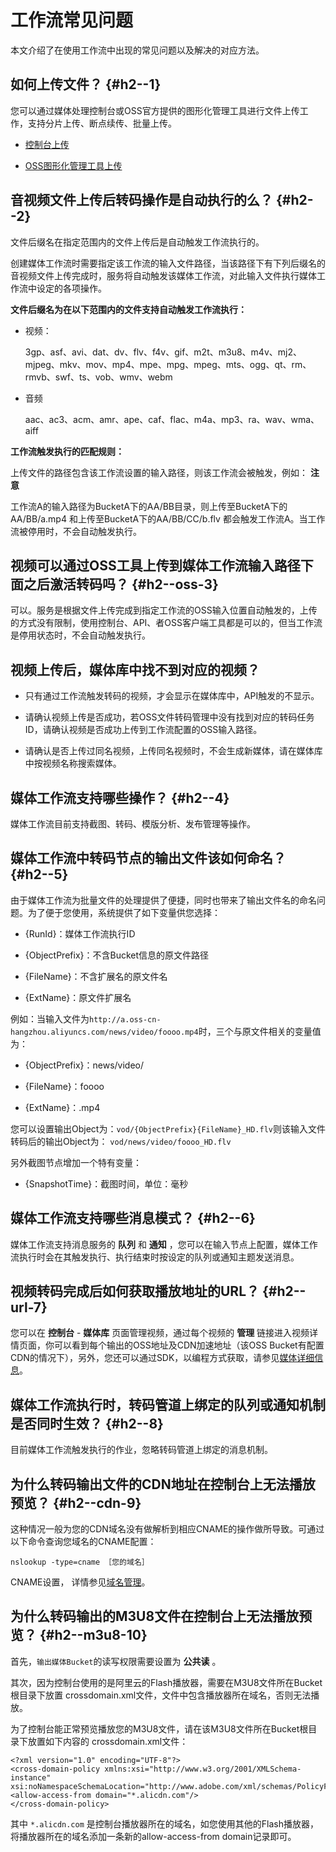 工作流常见问题 
============================

本文介绍了在使用工作流中出现的常见问题以及解决的对应方法。

如何上传文件？ {#h2--1}
----------------

您可以通过媒体处理控制台或OSS官方提供的图形化管理工具进行文件上传工作，支持分片上传、断点续传、批量上传。

* [控制台上传](/cn.zh-CN/控制台指南/媒体管理/上传视频.md)

  

* [OSS图形化管理工具上传](https://help.aliyun.com/document_detail/61872.html?spm=a2c4g.11186623.2.23.4db4656bHjI8BI)

  




音视频文件上传后转码操作是自动执行的么？ {#h2--2}
-----------------------------

文件后缀名在指定范围内的文件上传后是自动触发工作流执行的。 

创建媒体工作流时需要指定该工作流的输入文件路径，当该路径下有下列后缀名的音视频文件上传完成时，服务将自动触发该媒体工作流，对此输入文件执行媒体工作流中设定的各项操作。

**文件后缀名为在以下范围内的文件支持自动触发工作流执行：** 

* 视频：

  3gp、asf、avi、dat、dv、flv、f4v、gif、m2t、m3u8、m4v、mj2、mjpeg、mkv、mov、mp4、mpe、mpg、mpeg、mts、ogg、qt、rm、rmvb、swf、ts、vob、wmv、webm
  

* 音频

  aac、ac3、acm、amr、ape、caf、flac、m4a、mp3、ra、wav、wma、aiff
  




**工作流触发执行的匹配规则：** 

上传文件的路径包含该工作流设置的输入路径，则该工作流会被触发，例如：
**注意**

工作流A的输入路径为BucketA下的AA/BB目录，则上传至BucketA下的AA/BB/a.mp4 和上传至BucketA下的AA/BB/CC/b.flv 都会触发工作流A。当工作流被停用时，不会自动触发执行。

视频可以通过OSS工具上传到媒体工作流输入路径下面之后激活转码吗？ {#h2--oss-3}
----------------------------------------------

可以。服务是根据文件上传完成到指定工作流的OSS输入位置自动触发的，上传的方式没有限制，使用控制台、API、者OSS客户端工具都是可以的，但当工作流是停用状态时，不会自动触发执行。

视频上传后，媒体库中找不到对应的视频？ 
----------------------------------------

* 只有通过工作流触发转码的视频，才会显示在媒体库中，API触发的不显示。

  

* 请确认视频上传是否成功，若OSS文件转码管理中没有找到对应的转码任务ID，请确认视频是否成功上传到工作流配置的OSS输入路径。

  

* 请确认是否上传过同名视频，上传同名视频时，不会生成新媒体，请在媒体库中按视频名称搜索媒体。

  




媒体工作流支持哪些操作？ {#h2--4}
---------------------

媒体工作流目前支持截图、转码、模版分析、发布管理等操作。

媒体工作流中转码节点的输出文件该如何命名？ {#h2--5}
------------------------------

由于媒体工作流为批量文件的处理提供了便捷，同时也带来了输出文件名的命名问题。为了便于您使用，系统提供了如下变量供您选择：

* {RunId}：媒体工作流执行ID

  

* {ObjectPrefix}：不含Bucket信息的原文件路径

  

* {FileName}：不含扩展名的原文件名

  

* {ExtName}：原文件扩展名

  




例如：当输入文件为`http://a.oss-cn-hangzhou.aliyuncs.com/news/video/foooo.mp4`时，三个与原文件相关的变量值为：

* {ObjectPrefix}：news/video/

  

* {FileName}：foooo

  

* {ExtName}：.mp4

  




您可以设置输出Object为：`vod/{ObjectPrefix}{FileName}_HD.flv`则该输入文件转码后的输出Object为： `vod/news/video/foooo_HD.flv`

另外截图节点增加一个特有变量：

* {SnapshotTime}：截图时间，单位：毫秒

  




媒体工作流支持哪些消息模式？ {#h2--6}
-----------------------

媒体工作流支持消息服务的 **队列** 和 **通知** ，您可以在输入节点上配置，媒体工作流执行时会在其触发执行、执行结束时按设定的队列或通知主题发送消息。

视频转码完成后如何获取播放地址的URL？ {#h2--url-7}
---------------------------------

您可以在 **控制台** - **媒体库** 页面管理视频，通过每个视频的 **管理** 链接进入视频详情页面，你可以看到每个输出的OSS地址及CDN加速地址（该OSS Bucket有配置CDN的情况下），另外，您还可以通过SDK，以编程方式获取，请参见[媒体详细信息](/cn.zh-CN/开发指南/媒体库管理/媒体详细信息.md)。

媒体工作流执行时，转码管道上绑定的队列或通知机制是否同时生效？ {#h2--8}
----------------------------------------

目前媒体工作流触发执行的作业，忽略转码管道上绑定的消息机制。

为什么转码输出文件的CDN地址在控制台上无法播放预览？ {#h2--cdn-9}
----------------------------------------

这种情况一般为您的CDN域名没有做解析到相应CNAME的操作做所导致。可通过以下命令查询您域名的CNAME配置：

    nslookup -type=cname ［您的域名］



CNAME设置， 详情参见[域名管理](/cn.zh-CN/用户指南/域名管理.md)。

为什么转码输出的M3U8文件在控制台上无法播放预览？ {#h2--m3u8-10}
-----------------------------------------

首先，`输出媒体Bucket`的读写权限需要设置为 **公共读** 。

其次，因为控制台使用的是阿里云的Flash播放器，需要在M3U8文件所在Bucket根目录下放置 crossdomain.xml文件，文件中包含播放器所在域名，否则无法播放。

为了控制台能正常预览播放您的M3U8文件，请在该M3U8文件所在Bucket根目录下放置如下内容的 crossdomain.xml文件：

    <?xml version="1.0" encoding="UTF-8"?>
    <cross-domain-policy xmlns:xsi="http://www.w3.org/2001/XMLSchema-instance" xsi:noNamespaceSchemaLocation="http://www.adobe.com/xml/schemas/PolicyFile.xsd">
    <allow-access-from domain="*.alicdn.com"/>
    </cross-domain-policy>



其中 `*.alicdn.com` 是控制台播放器所在的域名，如您使用其他的Flash播放器，将播放器所在的域名添加一条新的allow-access-from domain记录即可。
